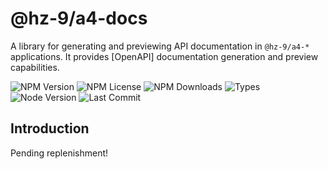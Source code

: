 # @hz-9/a4-docs

A library for generating and previewing API documentation in `@hz-9/a4-*` applications. It provides [OpenAPI] documentation generation and preview capabilities.

![NPM Version][npm-version-url] ![NPM License][npm-license-url] ![NPM Downloads][npm-downloads-url] ![Types][types-url]
<br /> ![Node Version][node-version-url] ![Last Commit][last-commit-url]

[npm-version-url]: https://badgen.net/npm/v/@hz-9/a4-docs
[npm-license-url]: https://badgen.net/npm/license/@hz-9/a4-docs
[npm-downloads-url]: https://badgen.net/npm/dt/@hz-9/a4-docs
[types-url]: https://badgen.net/npm/types/@hz-9/a4-docs
[node-version-url]: https://badgen.net/npm/node/@hz-9/a4-docs
[last-commit-url]: https://badgen.net/github/last-commit/hz-9/a4

## Introduction

Pending replenishment!
<!-- TODO -->
